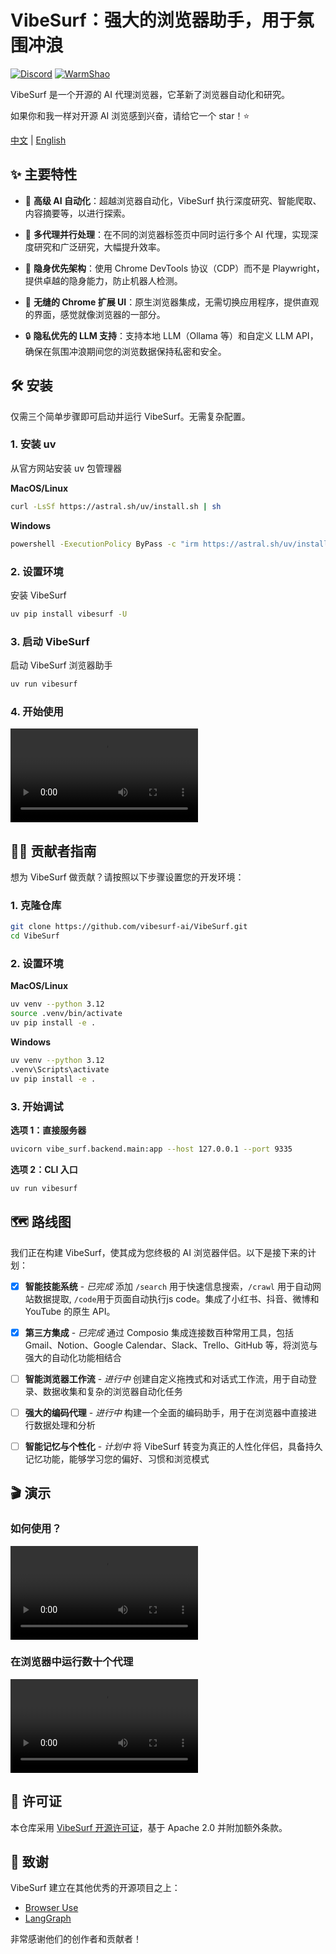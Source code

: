# VibeSurf：强大的浏览器助手，用于氛围冲浪

[![Discord](https://img.shields.io/badge/Discord-join-5865F2?logo=discord&logoColor=white)](https://discord.gg/EZ2YnUXP)
[![WarmShao](https://img.shields.io/twitter/follow/warmshao?style=social)](https://x.com/warmshao)

VibeSurf 是一个开源的 AI 代理浏览器，它革新了浏览器自动化和研究。

如果你和我一样对开源 AI 浏览感到兴奋，请给它一个 star！⭐

[中文](README_zh.md) | [English](README.md)

## ✨ 主要特性

- 🧠 **高级 AI 自动化**：超越浏览器自动化，VibeSurf 执行深度研究、智能爬取、内容摘要等，以进行探索。

- 🚀 **多代理并行处理**：在不同的浏览器标签页中同时运行多个 AI 代理，实现深度研究和广泛研究，大幅提升效率。

- 🥷 **隐身优先架构**：使用 Chrome DevTools 协议（CDP）而不是 Playwright，提供卓越的隐身能力，防止机器人检测。

- 🎨 **无缝的 Chrome 扩展 UI**：原生浏览器集成，无需切换应用程序，提供直观的界面，感觉就像浏览器的一部分。

- 🔒 **隐私优先的 LLM 支持**：支持本地 LLM（Ollama 等）和自定义 LLM API，确保在氛围冲浪期间您的浏览数据保持私密和安全。

## 🛠️ 安装

仅需三个简单步骤即可启动并运行 VibeSurf。无需复杂配置。

### 1. 安装 uv
从官方网站安装 uv 包管理器

**MacOS/Linux**
```bash
curl -LsSf https://astral.sh/uv/install.sh | sh
```

**Windows**
```bash
powershell -ExecutionPolicy ByPass -c "irm https://astral.sh/uv/install.ps1 | iex"
```

### 2. 设置环境
安装 VibeSurf

```bash
uv pip install vibesurf -U
```

### 3. 启动 VibeSurf
启动 VibeSurf 浏览器助手

```bash
uv run vibesurf
```

### 4. 开始使用

<video src="https://github.com/user-attachments/assets/86dba2e4-3f33-4ccf-b400-d07cf1a481a0" controls="controls">Your browser does not support playing this video!</video>


## 👩‍💻 贡献者指南

想为 VibeSurf 做贡献？请按照以下步骤设置您的开发环境：

### 1. 克隆仓库
```bash
git clone https://github.com/vibesurf-ai/VibeSurf.git
cd VibeSurf
```

### 2. 设置环境
**MacOS/Linux**
```bash
uv venv --python 3.12
source .venv/bin/activate
uv pip install -e .
```

**Windows**
```bash
uv venv --python 3.12
.venv\Scripts\activate
uv pip install -e .
```

### 3. 开始调试
**选项 1：直接服务器**
```bash
uvicorn vibe_surf.backend.main:app --host 127.0.0.1 --port 9335
```

**选项 2：CLI 入口**
```bash
uv run vibesurf
```

## 🗺️ 路线图

我们正在构建 VibeSurf，使其成为您终极的 AI 浏览器伴侣。以下是接下来的计划：

- [x] **智能技能系统** - *已完成*
  添加 `/search` 用于快速信息搜索，`/crawl` 用于自动网站数据提取, `/code`用于页面自动执行js code。集成了小红书、抖音、微博和 YouTube 的原生 API。

- [x] **第三方集成** - *已完成*
  通过 Composio 集成连接数百种常用工具，包括 Gmail、Notion、Google Calendar、Slack、Trello、GitHub 等，将浏览与强大的自动化功能相结合

- [ ] **智能浏览器工作流** - *进行中*
  创建自定义拖拽式和对话式工作流，用于自动登录、数据收集和复杂的浏览器自动化任务

- [ ] **强大的编码代理** - *进行中*
  构建一个全面的编码助手，用于在浏览器中直接进行数据处理和分析

- [ ] **智能记忆与个性化** - *计划中*
  将 VibeSurf 转变为真正的人性化伴侣，具备持久记忆功能，能够学习您的偏好、习惯和浏览模式

## 🎬 演示

### 如何使用？
<video src="https://github.com/user-attachments/assets/0a4650c0-c4ed-423e-9e16-7889e9f9816d" controls="controls">您的浏览器不支持播放此视频！</video>

### 在浏览器中运行数十个代理
<video src="https://github.com/user-attachments/assets/9c461a6e-5d97-4335-ba09-59e8ec4ad47b" controls="controls">您的浏览器不支持播放此视频！</video>

## 📝 许可证

本仓库采用 [VibeSurf 开源许可证](./LICENSE)，基于 Apache 2.0 并附加额外条款。

## 👏 致谢

VibeSurf 建立在其他优秀的开源项目之上：

- [Browser Use](https://github.com/browser-use/browser-use)
- [LangGraph](https://github.com/langchain-ai/langgraph)

非常感谢他们的创作者和贡献者！
